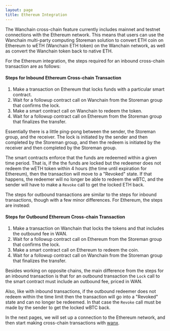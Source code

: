 ```yaml
---
layout: page
title: Ethereum Integration
---
```


The Wanchain cross-chain feature currently includes mainnet and testnet
connections with the Ethereum network. This means that users can use the Wanchain
multi-party computing Storeman solution to convert ETH coin on Ethereum to wETH
(Wanchain ETH token) on the Wanchain network, as well as convert the Wanchain
token back to native ETH.

<!--
For a full overview of the cross-chain implementation, check out
[An Overview of the Wanchain Cross-Chain Implementation Model](https://medium.com/wanchain-foundation/an-overview-of-the-wanchain-2-0-cross-chain-implementation-model-c455cfd25664)
and the offical [Cross-Chain Implementation Reference](./). Useful for our
example cases that we will be working on, there is also
[documentation on the WanX](https://github.com/wanchain/wanx/blob/dev/) repo
for making inbound and outbound transactions on the various chains.

The short version of the story is that cross-chain transaction involve
(usually) four steps. For inbound transactions (converting native coin to the
corresponding token on Wanchain), the steps are as follows.
-->

For the Ethereum integration, the steps required for an inbound cross-chain
transaction are as follows:

#### Steps for Inbound Ethereum Cross-chain Transaction
1. Make a transaction on Ethereum that locks funds with a particular smart
   contract.
2. Wait for a followup contract call on Wanchain from the Storeman group that
   confirms the lock.
3. Make a smart contract call on Wanchain to redeem the token.
4. Wait for a followup contract call on Ethereum from the Storeman group that
   finalizes the transfer.

Essentially there is a little ping-pong between the sender, the Storeman group,
and the receiver. The lock is initiated by the sender and then completed by
the Storeman group, and then the redeem is initiated by the receiver and then
completed by the Storeman group.

The smart contracts enforce that the funds are redeemed within a given time
period. That is, if the the funds are locked but the redeemer does not redeem
the wETH token within 4 hours (the time until expiration for Ethereum), then
the transaction will move to a "Revoked" state. If that happens, the redeemer
will no longer be able to redeem the wBTC, and the sender will have to make a
`Revoke` call to get the locked ETH back.

The steps for outbound transactions are similar to the steps for inbound
transactions, though with a few minor differences. For Ethereum, the steps
are instead:

#### Steps for Outbound Ethereum Cross-chain Transaction
1. Make a transaction on Wanchain that locks the tokens and that includes the
   outbound fee in WAN.
2. Wait for a followup contract call on Ethereum from the Storeman group that
   confirms the lock.
3. Make a smart contract call on Ethereum to redeem the coin.
4. Wait for a followup contract call on Wanchain from the Storeman group that
   finalizes the transfer.

Besides working on opposite chains, the main difference from the steps for an
inbound transaction is that for an outbound transaction the `Lock` call to the
smart contract must include an outbound fee, priced in WAN.

Also, like with inbound transactions, if the outbound redeemer does not redeem within
the time limit then the transaction will go into a "Revoked" state and can no
longer be redeemed. In that case the `Revoke` call must be made by the sender to
get the locked wBTC back.

In the next pages, we will set up a connection to the Ethereum network, and
then start making cross-chain transactions with
[wanx](https://github.com/wandevs/wanx).
